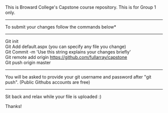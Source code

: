 This is Broward College's Capstone
course repository. This is for
Group 1 only.

*************************************************
To submit your changes follow the commands below*
*************************************************

Git init </br>
Git Add default.aspx (you can specify any file you change)</br>
Git Commit -m 'Use this string explains your changes briefly'</br>
Git remote add origin https://github.com/fullarray/capstone</br>
Git push origin master

***************************************
You will be asked to provide your
git username and password after "git push". 
(Public Githubs accounts are free)
***************************************

Sit back and relax while your file is uploaded :)


Thanks!
